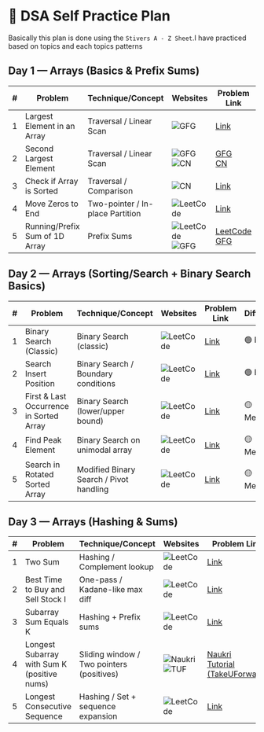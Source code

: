 # 📘 DSA Self Practice Plan
Basically this plan is done using the `Stivers A - Z Sheet`.I have practiced based on topics and each topics patterns 
## Day 1 — Arrays (Basics & Prefix Sums)

| #  | Problem                        | Technique/Concept                | Websites                                                                                                   | Problem Link                                                                                              | Difficulty |
|----|--------------------------------|----------------------------------|-----------------------------------------------------------------------------------------------------------|-----------------------------------------------------------------------------------------------------------|------------|
| 1  | Largest Element in an Array    | Traversal / Linear Scan          | ![GFG](https://img.shields.io/badge/-GeeksforGeeks-darkgreen?logo=geeksforgeeks&logoColor=white)          | [Link](https://www.geeksforgeeks.org/problems/largest-element-in-array4009/)                             | 🟢 Easy    |
| 2  | Second Largest Element         | Traversal / Linear Scan          | ![GFG](https://img.shields.io/badge/-GeeksforGeeks-darkgreen?logo=geeksforgeeks&logoColor=white) <br> ![CN](https://img.shields.io/badge/-Coding%20Ninjas-orange?logo=codemagic&logoColor=white) | [GFG](https://www.geeksforgeeks.org/problems/second-largest3735/1) <br> [CN](https://www.naukri.com/code360/problems/second-largest-element-in-the-array_873375) | 🟢 Easy    |
| 3  | Check if Array is Sorted       | Traversal / Comparison           | ![CN](https://img.shields.io/badge/-Coding%20Ninjas-orange?logo=codemagic&logoColor=white)                 | [Link](https://www.naukri.com/code360/problems/ninja-and-the-sorted-check_6581957?leftPanelTabValue=PROBLEM) | 🟢 Easy    |
| 4  | Move Zeros to End              | Two-pointer / In-place Partition | ![LeetCode](https://img.shields.io/badge/-LeetCode-black?logo=leetcode&logoColor=yellow)                   | [Link](https://leetcode.com/problems/move-zeroes/description/)                                            | 🟢 Easy    |
| 5  | Running/Prefix Sum of 1D Array | Prefix Sums                      | ![LeetCode](https://img.shields.io/badge/-LeetCode-black?logo=leetcode&logoColor=yellow) <br> ![GFG](https://img.shields.io/badge/-GeeksforGeeks-darkgreen?logo=geeksforgeeks&logoColor=white) | [LeetCode](https://leetcode.com/problems/running-sum-of-1d-array/description/) <br> [GFG](https://www.geeksforgeeks.org/problems/1-d-prefix-sum/1) | 🟢 Easy    |



## Day 2 — Arrays (Sorting/Search + Binary Search Basics)

| #  | Problem                                    | Technique/Concept                      | Websites                                                                 | Problem Link | Difficulty |
|----|--------------------------------------------|----------------------------------------|--------------------------------------------------------------------------|--------------|------------|
| 1  | Binary Search (Classic)                   | Binary Search (classic)                 | ![LeetCode](https://img.shields.io/badge/-LeetCode-black?logo=leetcode&logoColor=yellow) | [Link](https://leetcode.com/problems/binary-search/description/) | 🟢 Easy |
| 2  | Search Insert Position                     | Binary Search / Boundary conditions     | ![LeetCode](https://img.shields.io/badge/-LeetCode-black?logo=leetcode&logoColor=yellow) | [Link](https://leetcode.com/problems/search-insert-position/description/) | 🟢 Easy |
| 3  | First & Last Occurrence in Sorted Array    | Binary Search (lower/upper bound)       | ![LeetCode](https://img.shields.io/badge/-LeetCode-black?logo=leetcode&logoColor=yellow) | [Link](https://leetcode.com/problems/find-first-and-last-position-of-element-in-sorted-array/) | 🟡 Medium |
| 4  | Find Peak Element                          | Binary Search on unimodal array         | ![LeetCode](https://img.shields.io/badge/-LeetCode-black?logo=leetcode&logoColor=yellow) | [Link](https://leetcode.com/problems/find-peak-element/description/) | 🟡 Medium |
| 5  | Search in Rotated Sorted Array             | Modified Binary Search / Pivot handling | ![LeetCode](https://img.shields.io/badge/-LeetCode-black?logo=leetcode&logoColor=yellow) | [Link](https://leetcode.com/problems/search-in-rotated-sorted-array/description/) | 🟡 Medium |


## Day 3 — Arrays (Hashing & Sums)

| #  | Problem                                       | Technique/Concept                        | Websites                                                                                                              | Problem Link                                                                                                                                            | Difficulty |
|----|-----------------------------------------------|------------------------------------------|-----------------------------------------------------------------------------------------------------------------------|---------------------------------------------------------------------------------------------------------------------------------------------------------|------------|
| 1  | Two Sum                                       | Hashing / Complement lookup              | ![LeetCode](https://img.shields.io/badge/-LeetCode-black?logo=leetcode&logoColor=yellow)                              | [Link](https://leetcode.com/problems/two-sum/)                                                                                                          | 🟢 Easy    |
| 2  | Best Time to Buy and Sell Stock I             | One-pass / Kadane-like max diff          | ![LeetCode](https://img.shields.io/badge/-LeetCode-black?logo=leetcode&logoColor=yellow)                              | [Link](https://leetcode.com/problems/best-time-to-buy-and-sell-stock/)                                                                                   | 🟢 Easy    |
| 3  | Subarray Sum Equals K                         | Hashing + Prefix sums                    | ![LeetCode](https://img.shields.io/badge/-LeetCode-black?logo=leetcode&logoColor=yellow)                              | [Link](https://leetcode.com/problems/subarray-sum-equals-k/)                                                                                            | 🟡 Medium  |
| 4  | Longest Subarray with Sum K (positive nums)   | Sliding window / Two pointers (positives) | ![Naukri](https://img.shields.io/badge/-Naukri-blue) <br> ![TUF](https://img.shields.io/badge/-TakeUForward-blue)        | [Naukri](https://www.naukri.com/code360/problems/longest-subarray-with-sum-k_6682399?leftPanelTabValue=PROBLEM) <br> [Tutorial (TakeUForward)](https://takeuforward.org/data-structure/longest-subarray-with-given-sum-k/) | 🟡 Medium  |
| 5  | Longest Consecutive Sequence                   | Hashing / Set + sequence expansion       | ![LeetCode](https://img.shields.io/badge/-LeetCode-black?logo=leetcode&logoColor=yellow)                              | [Link](https://leetcode.com/problems/longest-consecutive-sequence/)                                                                                       | 🟡 Medium  |
